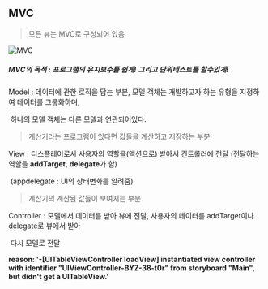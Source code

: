 ## MVC

> 모든 뷰는 MVC로 구성되어 있음

![MVC](https://github.com/JeongHoonkr/IOS5-Studying-Record/blob/master/Individual%20Project/image/MVC.png?raw=true)

##### MVC의 목적 : 프로그램의 유지보수를 쉽게! 그리고 단위테스트를 할수있게!



 Model : 데이터에 관한 로직을 담는 부분, 모델 객체는 개발하고자 하는 유형을 지정하여 데이터를 그룹화하며, 

​                하나의 모델 객체는 다른 모델과 연관되어있다.

> 계산기라는 프로그램이 있다면 값들을 계산하고 저장하는 부분



 View : 디스플레이로서 사용자의 역할을(액션으로) 받아서 컨트롤러에 전달 (전달하는 역할을 **addTarget**, **delegate**가 함)

​            (appdelegate : UI의 상태변화를 알려줌)

> 계산기의 계산된 값들이 보여지는 부분

 Controller : 모델에서 데이터를 받아 뷰에 전달, 사용자의 데이터를 addTarget이나 delegate로 뷰에서 받아 

​                      다시 모델로 전달 



**reason: '-[UITableViewController loadView] instantiated view controller with identifier "UIViewController-BYZ-38-t0r" from storyboard "Main", but didn't get a UITableView.'**




